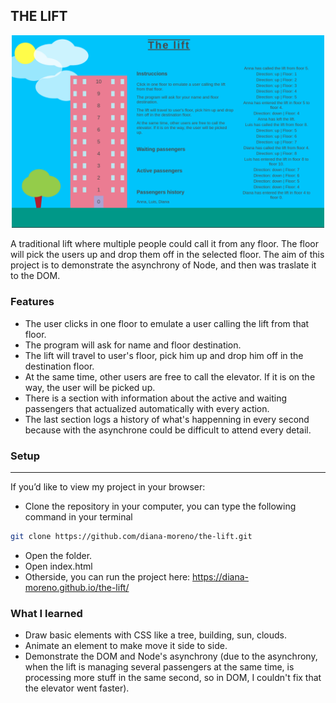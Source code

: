 ## THE LIFT

<p align="center">
  <img src="./img/the-lift.png" width="500">
</p>

A traditional lift where multiple people could call it from any floor. The floor will pick the users up and drop them off in the selected floor.
The aim of this project is to demonstrate the asynchrony of Node, and then was traslate it to the DOM.

### **Features**

- The user clicks in one floor to emulate a user calling the lift from that floor.
- The program will ask for name and floor destination.
- The lift will travel to user's floor, pick him up and drop him off in the destination floor.
- At the same time, other users are free to call the elevator. If it is on the way, the user will be picked up.
- There is a section with information about the active and waiting passengers that actualized automatically with every action.
- The last section logs a history of what's happenning in every second because with the asynchrone could be difficult to attend every detail.

### **Setup**
---
If you’d like to view my project in your browser:

- Clone the repository in your computer, you can type the following command in your terminal
```bash
git clone https://github.com/diana-moreno/the-lift.git
```
- Open the folder.
- Open index.html
- Otherside, you can run the project here: https://diana-moreno.github.io/the-lift/


### **What I learned**

- Draw basic elements with CSS like a tree, building, sun, clouds.
- Animate an element to make move it side to side.
- Demonstrate the DOM and Node's asynchrony (due to the asynchrony, when the lift is managing several passengers at the same time, is processing more stuff in the same second, so in DOM, I couldn't fix that the elevator went faster).